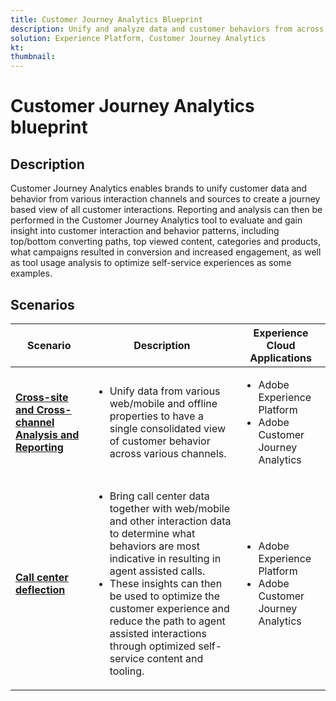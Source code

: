 ```yaml
---
title: Customer Journey Analytics Blueprint
description: Unify and analyze data and customer behaviors from across the customer journey
solution: Experience Platform, Customer Journey Analytics
kt: 
thumbnail: 
---
```


# Customer Journey Analytics blueprint

## Description

Customer Journey Analytics enables brands to unify customer data and behavior from various interaction channels and sources to create a journey based view of all customer interactions. Reporting and analysis can then be performed in the Customer Journey Analytics tool to evaluate and gain insight into customer interaction and behavior patterns, including top/bottom converting paths, top viewed content, categories and products, what campaigns resulted in conversion and increased engagement, as well as tool usage analysis to optimize self-service experiences as some examples.

## Scenarios

| Scenario | Description |  Experience Cloud Applications | 
|---|---|---|
| **[Cross-site and Cross-channel Analysis and Reporting](cross-site.md)**  | <ul><li>Unify data from various web/mobile and offline properties to have a single consolidated view of customer behavior across various channels.</li></ul> | <ul><li>Adobe Experience Platform</li><li>Adobe Customer Journey Analytics</li></ul>| 
| **[Call center deflection](call-deflect.md)** | <ul><li>Bring call center data together with web/mobile and other interaction data to determine what behaviors are most indicative in resulting in agent assisted calls.</li><li>These insights can then be used to optimize the customer experience and reduce the path to agent assisted interactions through optimized self-service content and tooling.  </li></ul> | <ul><li>Adobe Experience Platform</li><li>Adobe Customer Journey Analytics</li> |


